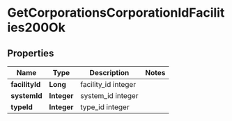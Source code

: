 
# GetCorporationsCorporationIdFacilities200Ok

## Properties
Name | Type | Description | Notes
------------ | ------------- | ------------- | -------------
**facilityId** | **Long** | facility_id integer | 
**systemId** | **Integer** | system_id integer | 
**typeId** | **Integer** | type_id integer | 



